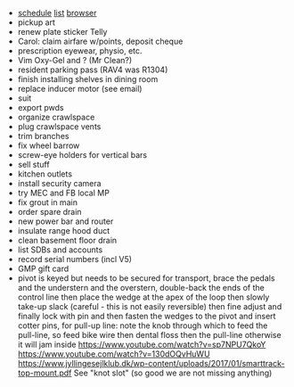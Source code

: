- [schedule](schedule.html) [list](list.html) [browser](browser.html)
- pickup art
- renew plate sticker Telly
- Carol: claim airfare w/points, deposit cheque
- prescription eyewear, physio, etc.
- Vim Oxy-Gel and ? (Mr Clean?)
- resident parking pass (RAV4 was R1304)
- finish installing shelves in dining room
- replace inducer motor (see email)
- suit
- export pwds
- organize crawlspace
- plug crawlspace vents
- trim branches
- fix wheel barrow
- screw-eye holders for vertical bars
- sell stuff
- kitchen outlets
- install security camera
- try MEC and FB local MP
- fix grout in main
- order spare drain
- new power bar and router
- insulate range hood duct
- clean basement floor drain
- list SDBs and accounts
- record serial numbers (incl V5)
- GMP gift card
- pivot is keyed but needs to be secured for transport, brace the pedals and the understern and the overstern, double-back the ends of the control line then place the wedge at the apex of the loop then slowly take-up slack (careful - this is not easily reversible) then fine adjust and finally lock with pin and then fasten the wedges to the pivot and insert cotter pins, for pull-up line: note the knob through which to feed the pull-line, so feed bike wire then dental floss then the pull-line otherwise it will jam inside https://www.youtube.com/watch?v=sp7NPU7QkoY https://www.youtube.com/watch?v=130dOQvHuWU https://www.jyllingesejlklub.dk/wp-content/uploads/2017/01/smarttrack-top-mount.pdf See "knot slot" (so good we are not missing anything)
